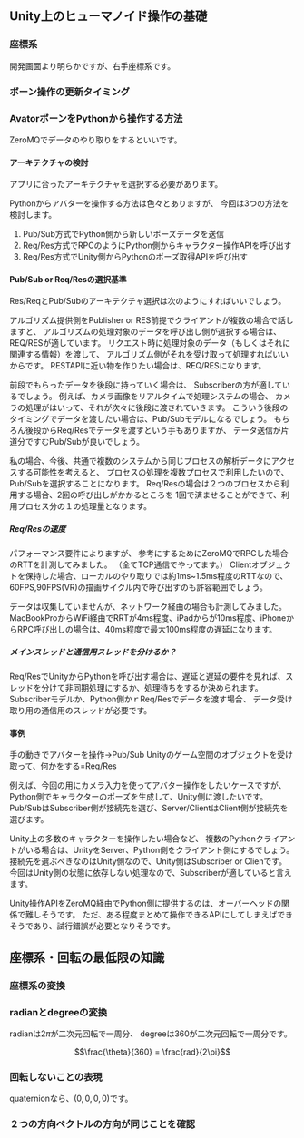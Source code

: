 ## Unity上のヒューマノイド操作の基礎
### 座標系
開発画面より明らかですが、右手座標系です。


### ボーン操作の更新タイミング



### AvatorボーンをPythonから操作する方法
ZeroMQでデータのやり取りをするといいです。

#### アーキテクチャの検討
アプリに合ったアーキテクチャを選択する必要があります。

Pythonからアバターを操作する方法は色々とありますが、
今回は3つの方法を検討します。

1. Pub/Sub方式でPython側から新しいポーズデータを送信
2. Req/Res方式でRPCのようにPython側からキャラクター操作APIを呼び出す
3. Req/Res方式でUnity側からPythonのポーズ取得APIを呼び出す

#### Pub/Sub or Req/Resの選択基準
Res/ReqとPub/Subのアーキテクチャ選択は次のようにすればいいでしょう。

アルゴリズム提供側をPublisher or RES前提でクライアントが複数の場合で話しますと、
アルゴリズムの処理対象のデータを呼び出し側が選択する場合は、REQ/RESが適しています。
リクエスト時に処理対象のデータ（もしくはそれに関連する情報）を渡して、
アルゴリズム側がそれを受け取って処理すればいいからです。
RESTAPIに近い物を作りたい場合は、REQ/RESになります。

前段でもらったデータを後段に持っていく場合は、
Subscriberの方が適しているでしょう。
例えば、カメラ画像をリアルタイムで処理システムの場合、
カメラの処理がはいって、それが次々に後段に渡されていきます。
こういう後段のタイミングでデータを渡したい場合は、Pub/Subモデルになるでしょう。
もちろん後段からReq/Resでデータを渡すという手もありますが、
データ送信が片道分ですむPub/Subが良いでしょう。

私の場合、今後、共通で複数のシステムから同じプロセスの解析データにアクセスする可能性を考えると、
プロセスの処理を複数プロセスで利用したいので、Pub/Subを選択することになります。
Req/Resの場合は２つのプロセスから利用する場合、2回の呼び出しがかかるところを
1回で済ませることができて、利用プロセス分の１の処理量となります。

##### Req/Resの速度
パフォーマンス要件によりますが、
参考にするためにZeroMQでRPCした場合のRTTを計測してみました。
（全てTCP通信でやってます。）
Clientオブジェクトを保持した場合、ローカルのやり取りでは約1ms~1.5ms程度のRTTなので、
60FPS,90FPS(VR)の描画サイクル内で呼び出すのも許容範囲でしょう。

データは収集していませんが、ネットワーク経由の場合も計測してみました。
MacBookProからWiFi経由でRRTが4ms程度、iPadからが10ms程度、iPhoneからRPC呼び出しの場合は、40ms程度で最大100ms程度の遅延になります。

##### メインスレッドと通信用スレッドを分けるか？
Req/ResでUnityからPythonを呼び出す場合は、遅延と遅延の要件を見れば、スレッドを分けて非同期処理にするか、処理待ちをするか決められます。
Subscriberモデルか、Python側かｒReq/Resでデータを渡す場合、
データ受け取り用の通信用のスレッドが必要です。

#### 事例
手の動きでアバターを操作→Pub/Sub
Unityのゲーム空間のオブジェクトを受け取って、何かをする=Req/Res

例えば、今回の用にカメラ入力を使ってアバター操作をしたいケースですが、
Python側でキャラクターのポーズを生成して、Unity側に渡したいです。
Pub/SubはSubscriber側が接続先を選び、Server/ClientはClient側が接続先を選びます。

Unity上の多数のキャラクターを操作したい場合など、
複数のPythonクライアントがいる場合は、UnityをServer、Python側をクライアント側にするでしょう。接続先を選ぶべきなのはUnity側なので、Unity側はSubscriber or Clienです。
今回はUnity側の状態に依存しない処理なので、Subscriberが適していると言えます。

Unity操作APIをZeroMQ経由でPython側に提供するのは、オーバーヘッドの関係で難しそうです。
ただ、ある程度まとめて操作できるAPIにしてしまえばできそうであり、試行錯誤が必要となりそうです。

## 座標系・回転の最低限の知識
### 座標系の変換

### radianとdegreeの変換
radianは$2\pi$が二次元回転で一周分、
degreeは$360$が二次元回転で一周分です。

$$\frac{\theta}{360} = \frac{rad}{2\pi}$$

### 回転しないことの表現
quaternionなら、$(0,0,0,0)$です。

### ２つの方向ベクトルの方向が同じことを確認


